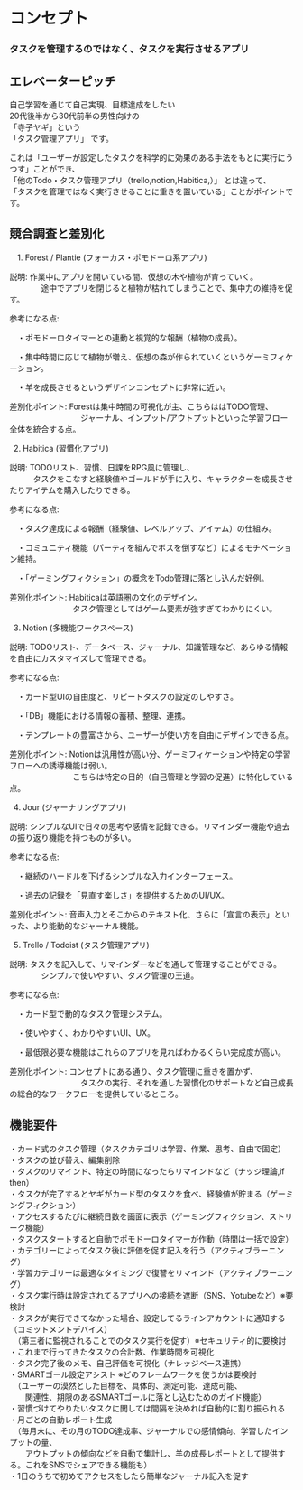 # コンセプト

### タスクを管理するのではなく、タスクを実行させるアプリ


## エレベーターピッチ
自己学習を通じて自己実現、目標達成をしたい  
20代後半から30代前半の男性向けの  
「寺子ヤギ」という  
「タスク管理アプリ」 です。  

これは「ユーザーが設定したタスクを科学的に効果のある手法をもとに実行にうつす」ことができ、  
「他のTodo・タスク管理アプリ（trello,notion,Habitica,）」 とは違って、  
「タスクを管理ではなく実行させることに重きを置いている」ことがポイントです。  

## 競合調査と差別化

　1. Forest / Plantie (フォーカス・ポモドーロ系アプリ)  

  説明: 作業中にアプリを開いている間、仮想の木や植物が育っていく。  
  　　　　途中でアプリを閉じると植物が枯れてしまうことで、集中力の維持を促す。  

  参考になる点:

  　・ポモドーロタイマーとの連動と視覚的な報酬（植物の成長）。

  　・集中時間に応じて植物が増え、仮想の森が作られていくというゲーミフィケーション。

  　・羊を成長させるというデザインコンセプトに非常に近い。

   差別化ポイント: Forestは集中時間の可視化が主、こちらははTODO管理、  
   　　　　　　　　　ジャーナル、インプット/アウトプットといった学習フロー全体を統合する点。

2. Habitica (習慣化アプリ)

説明: TODOリスト、習慣、日課をRPG風に管理し、  
　　　タスクをこなすと経験値やゴールドが手に入り、キャラクターを成長させたりアイテムを購入したりできる。

参考になる点:

　・タスク達成による報酬（経験値、レベルアップ、アイテム）の仕組み。

　・コミュニティ機能（パーティを組んでボスを倒すなど）によるモチベーション維持。

　・「ゲーミングフィクション」の概念をTodo管理に落とし込んだ好例。

差別化ポイント: Habiticaは英語圏の文化のデザイン。  
　　　　　　　　タスク管理としてはゲーム要素が強すぎてわかりにくい。

3. Notion (多機能ワークスペース)

説明: TODOリスト、データベース、ジャーナル、知識管理など、あらゆる情報を自由にカスタマイズして管理できる。

参考になる点:

　・カード型UIの自由度と、リピートタスクの設定のしやすさ。

　・「DB」機能における情報の蓄積、整理、連携。

　・テンプレートの豊富さから、ユーザーが使い方を自由にデザインできる点。

差別化ポイント: Notionは汎用性が高い分、ゲーミフィケーションや特定の学習フローへの誘導機能は弱い。  
　　　　　　　　こちらは特定の目的（自己管理と学習の促進）に特化している点。

4. Jour (ジャーナリングアプリ)

説明: シンプルなUIで日々の思考や感情を記録できる。リマインダー機能や過去の振り返り機能を持つものが多い。

参考になる点:

　・継続のハードルを下げるシンプルな入力インターフェース。

　・過去の記録を「見直す楽しさ」を提供するためのUI/UX。

差別化ポイント: 音声入力とそこからのテキスト化、さらに「宣言の表示」といった、より能動的なジャーナル機能。

5. Trello / Todoist (タスク管理アプリ)

  説明: タスクを記入して、リマインダーなどを通して管理することができる。  
  　　　　シンプルで使いやすい、タスク管理の王道。

  参考になる点:

  　・カード型で動的なタスク管理システム。

  　・使いやすく、わかりやすいUI、UX。

  　・最低限必要な機能はこれらのアプリを見ればわかるくらい完成度が高い。

   差別化ポイント: コンセプトにある通り、タスク管理に重きを置かず、  
   　　　　　　　　　タスクの実行、それを通した習慣化のサポートなど自己成長の総合的なワークフローを提供しているところ。

## 機能要件

・カード式のタスク管理（タスクカテゴリは学習、作業、思考、自由で固定）  
・タスクの並び替え、編集削除  
・タスクのリマインド、特定の時間になったらリマインドなど（ナッジ理論,if then）  
・タスクが完了するとヤギがカード型のタスクを食べ、経験値が貯まる（ゲーミングフィクション）  
・アクセスするたびに継続日数を画面に表示（ゲーミングフィクション、ストリーク機能）  
・タスクスタートすると自動でポモドーロタイマーが作動（時間は一括で設定）  
・カテゴリーによってタスク後に評価を促す記入を行う（アクティブラーニング）  
・学習カテゴリーは最適なタイミングで復讐をリマインド（アクティブラーニング）  
・タスク実行時は設定されてるアプリへの接続を遮断（SNS、Yotubeなど）※要検討  
・タスクが実行できてなかった場合、設定してるラインアカウントに通知する（コミットメントデバイス）  
　（第三者に監視されることでのタスク実行を促す）※セキュリティ的に要検討  
・これまで行ってきたタスクの合計数、作業時間を可視化  
・タスク完了後のメモ、自己評価を可視化（ナレッジベース連携）  
・SMARTゴール設定アシスト ※どのフレームワークを使うかは要検討  
　（ユーザーの漠然とした目標を、具体的、測定可能、達成可能、  
 　　関連性、期限のあるSMARTゴールに落とし込むためのガイド機能）  
・習慣づけてやりたいタスクに関しては間隔を決めれば自動的に割り振られる  
・月ごとの自動レポート生成  
　（毎月末に、その月のTODO達成率、ジャーナルでの感情傾向、学習したインプットの量、  
 　　アウトプットの傾向などを自動で集計し、羊の成長レポートとして提供する。これをSNSでシェアできる機能も）  
・1日のうちで初めてアクセスをしたら簡単なジャーナル記入を促す  


